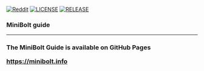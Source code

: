 [![Reddit](https://img.shields.io/badge/Reddit-%23FF4500.svg?logo=Reddit&logoColor=white)](https://www.reddit.com/r/minibolt/) [![LICENSE](https://img.shields.io/github/license/twofaktor/minibolt?color=blue)](https://opensource.org/licenses/MIT) [![RELEASE](https://img.shields.io/github/v/release/minibolt-guide/minibolt-gitbook?label=latest%20release)](https://github.com/minibolt-guide/minibolt-gitbook/releases)


### MiniBolt guide

---

<h3 align="left"> The MiniBolt Guide is available on GitHub Pages

https://minibolt.info

</h3>
